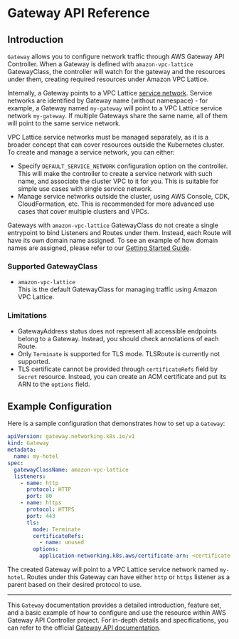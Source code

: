 # Gateway API Reference

## Introduction

`Gateway` allows you to configure network traffic through AWS Gateway API Controller.
When a Gateway is defined with `amazon-vpc-lattice` GatewayClass, the controller will watch for the gateway
and the resources under them, creating required resources under Amazon VPC Lattice.

Internally, a Gateway points to a VPC Lattice [service network](https://docs.aws.amazon.com/vpc-lattice/latest/ug/service-networks.html).
Service networks are identified by Gateway name (without namespace) - for example, a Gateway named `my-gateway`
will point to a VPC Lattice service network `my-gateway`. If multiple Gateways share the same name, all of them
will point to the same service network.

VPC Lattice service networks must be managed separately, as it is a broader concept that can cover resources
outside the Kubernetes cluster. To create and manage a service network, you can either:

- Specify `DEFAULT_SERVICE_NETWORK` configuration option on the controller. This will make the controller
  to create a service network with such name, and associate the cluster VPC to it for you. This is suitable
  for simple use cases with single service network.
- Manage service networks outside the cluster, using AWS Console, CDK, CloudFormation, etc. This is recommended
  for more advanced use cases that cover multiple clusters and VPCs.

Gateways with `amazon-vpc-lattice` GatewayClass do not create a single entrypoint to bind Listeners and Routes
under them. Instead, each Route will have its own domain name assigned. To see an example of how domain names
are assigned, please refer to our [Getting Started Guide](../guides/getstarted.md).

### Supported GatewayClass
- `amazon-vpc-lattice`  
  This is the default GatewayClass for managing traffic using Amazon VPC Lattice.

### Limitations
- GatewayAddress status does not represent all accessible endpoints belong to a Gateway.
  Instead, you should check annotations of each Route.
- Only `Terminate` is supported for TLS mode. TLSRoute is currently not supported.
- TLS certificate cannot be provided through `certificateRefs` field by `Secret` resource.
  Instead, you can create an ACM certificate and put its ARN to the `options` field.

## Example Configuration

Here is a sample configuration that demonstrates how to set up a `Gateway`:

```yaml
apiVersion: gateway.networking.k8s.io/v1
kind: Gateway
metadata:
  name: my-hotel
spec:
  gatewayClassName: amazon-vpc-lattice
  listeners:
    - name: http
      protocol: HTTP
      port: 80
    - name: https
      protocol: HTTPS
      port: 443
      tls:
        mode: Terminate
        certificateRefs:
          - name: unused
        options:
          application-networking.k8s.aws/certificate-arn: <certificate-arn>
```

The created Gateway will point to a VPC Lattice service network named `my-hotel`. Routes under this Gateway can have
either `http` or `https` listener as a parent based on their desired protocol to use.

---

This `Gateway` documentation provides a detailed introduction, feature set, and a basic example of how to configure
and use the resource within AWS Gateway API Controller project. For in-depth details and specifications, you can refer to the
official [Gateway API documentation](https://gateway-api.sigs.k8s.io/reference/spec/#gateway.networking.k8s.io/v1.Gateway).